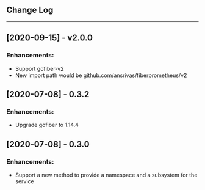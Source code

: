## Change Log
---
## [2020-09-15] - v2.0.0
### Enhancements:
- Support gofiber-v2
- New import path would be github.com/ansrivas/fiberprometheus/v2


## [2020-07-08] - 0.3.2
### Enhancements:
- Upgrade gofiber to 1.14.4

## [2020-07-08] - 0.3.0
### Enhancements:
- Support a new method to provide a namespace and a subsystem for the service
